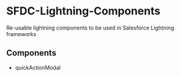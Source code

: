 # SFDC-Lightning-Components

Re-usable lightning components to be used in Salesforce Lightning frameworks

## Components

* quickActionModal

